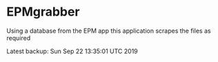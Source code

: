 # EPMgrabber
Using a database from the EPM app this application scrapes the files as required


Latest backup: Sun Sep 22 13:35:01 UTC 2019
